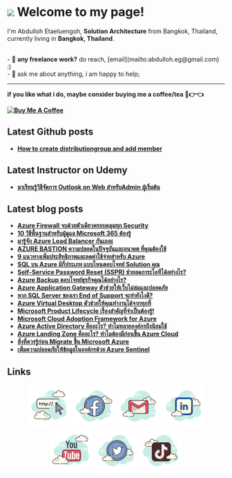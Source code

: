 <h1><img src="https://emojis.slackmojis.com/emojis/images/1531849430/4246/blob-sunglasses.gif?1531849430" width="30"/> Welcome to my page! </h1>


<p>I'm Abdulloh Etaeluengoh, <b>Solution Architecture</b> from Bangkok, Thailand, currently living in  <b>Bangkok, Thailand</b>. </p>
<br>
- 💼 <b>any freelance work?</b> do reach, [email](mailto:abdulloh.eg@gmail.com) :)<br>
- 💬 ask me about anything, i am happy to help;<br>

<hr>
<b>if you like what i do, maybe consider buying me a coffee/tea <b>🥺👉👈

<a href="https://www.buymeacoffee.com/dekbacom" target="_blank"><img src="https://cdn.buymeacoffee.com/buttons/v2/default-red.png" alt="Buy Me A Coffee" width="150" ></a><br>

## Latest Github posts
- [How to create distributiongroup and add member ](https://github.com/DekBaCom/Microsoft365/tree/main/Implement/Create_distributionGroup-and-Add-Member)  

## Latest Instructor on Udemy
- [มาเรียนรู้วิธีจัดการ Outlook on Web สำหรับAdmin ผู้เริ่มต้น](https://www.udemy.com/course/outlook-on-web-admin)  
## Latest blog posts

<!-- BLOG-POST-LIST:START -->
- [Azure Firewall จบด้วยตัวเดียวครอบคลุมทุก Security](https://blog.cloudhm.co.th/azure-firewall-security/)
- [10 วิธีพื้นฐานสำหรับผู้ดูแล Microsoft 365 ต้องรู้](https://blog.cloudhm.co.th/10-basic-for-m365/)
- [มารู้จัก Azure Load Balancer กันเถอะ](https://blog.cloudhm.co.th/azure-load-balancer/)
- [AZURE BASTION ความปลอดในปัจจุบันและอนาคต ที่คุณต้องใช้](https://blog.cloudhm.co.th/azure-bastion/)
- [9 แนวทางเพิ่มประสิทธิภาพและลดค่าใช้จ่ายสำหรับ Azure](https://blog.cloudhm.co.th/9-way-optimize-efficiency-and-cost/)
- [SQL บน Azure มีกี่ประเภท แบบไหนตอบโจทย์ Solution คุณ](https://blog.cloudhm.co.th/type-of-sql-azure/)
- [Self-Service Password Reset (SSPR) ช่วยลดภาระไอทีได้อย่างไร?](https://blog.cloudhm.co.th/self-service-password-reset/)
- [Azure Backup ตอบโจทย์ธุรกิจคุณได้อย่างไร?](https://blog.cloudhm.co.th/azure-backup/)
- [Azure Application Gateway ตัวช่วยให้เว็บไม่ล่มและปลอดภัย](https://blog.cloudhm.co.th/azure-application-gateway/)
- [หาก SQL Server ของเรา End of Support จะทำยังไงดี?](https://blog.cloudhm.co.th/sql-server-end-of-support/)
- [Azure Virtual Desktop ตัวช่วยให้คุณทำงานได้จากทุกที่](https://blog.cloudhm.co.th/azure-virtual-desktop/)
- [Microsoft Product Lifecycle เรื่องสำคัญที่จำเป็นต้องรู้!](https://blog.cloudhm.co.th/microsoft-product-lifecycle/)
- [Microsoft Cloud Adoption Framework for Azure](https://blog.cloudhm.co.th/microsoft-cloud-adoption-framework-for-azure/)
- [Azure Active Directory คืออะไร? ทำไมหลายองค์กรถึงนิยมใช้](https://blog.cloudhm.co.th/azure-active-directory/)
- [Azure Landing Zone คืออะไร? ทำไมต้องมีก่อนขึ้น Azure Cloud](https://blog.cloudhm.co.th/what-is-azure-landing-zone/)
- [สิ่งที่ควรรู้ก่อน Migrate ขึ้น Microsoft Azure](https://blog.cloudhm.co.th/migrate-to-azure/)
- [เพิ่มความปลอดภัยให้ข้อมูลในองค์กรด้วย Azure Sentinel](https://blog.cloudhm.co.th/azure-sentinel/)

## Links

<p align="center">
  <a href="https://www.ilikeit.info"><img src="https://github.com/DekBaCom/dekbacom/blob/main/icon/icons8-website-100.png" alt="Website Me."/></a>
  <a href= "https://www.facebook.com/ilikeit.info"><img src="https://github.com/DekBaCom/dekbacom/blob/main/icon/icons8-facebook-100.png"/></a>
  <a href="mailto:abdulloh.eg@gmail.com"><img src="https://github.com/DekBaCom/dekbacom/blob/main/icon/icons8-gmail-logo-100.png" alt="email"/></a>
  <a href="https://www.linkedin.com/in/abdulloh-etaeluengoh/"><img src="https://github.com/DekBaCom/dekbacom/blob/main/icon/icons8-linkedin-100.png" alt="linkedin"/></a>
  <a href="https://www.youtube.com/c/iLikeITinfo"><img src="https://github.com/DekBaCom/dekbacom/blob/main/icon/icons8-youtube-logo-100.png" alt="youtube"/></a>
  <a href="https://twitter.com/dekbacom"><img src="https://github.com/DekBaCom/dekbacom/blob/main/icon/icons8-twitter-circled-100.png" alt="twitter"/></a>
  <a href= "https://www.tiktok.com/@ilikeit.info"><img src="https://github.com/DekBaCom/dekbacom/blob/main/icon/icons8-tiktok-100.png"/></a>
</p>

